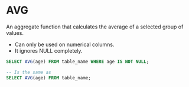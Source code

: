 # AVG
An aggregate function that calculates the average of a selected group of values.
- Can only be used on numerical columns.
- It ignores NULL completely.
```SQL
SELECT AVG(age) FROM table_name WHERE age IS NOT NULL;

-- Is the same as
SELECT AVG(age) FROM table_name;
```
